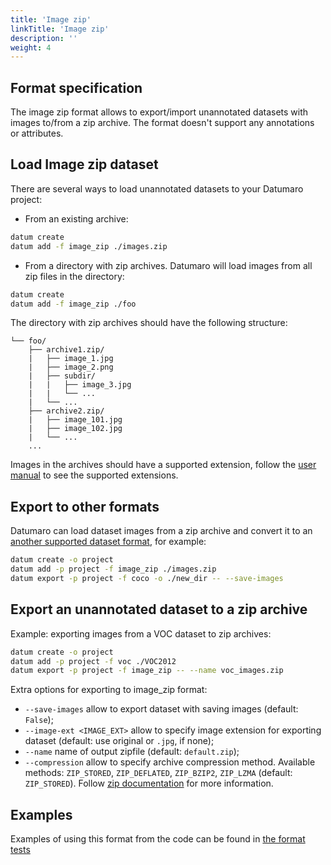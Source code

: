 ```yaml
---
title: 'Image zip'
linkTitle: 'Image zip'
description: ''
weight: 4
---
```


## Format specification

The image zip format allows to export/import unannotated datasets
with images to/from a zip archive. The format doesn't support any
annotations or attributes.

## Load Image zip dataset

There are several ways to load unannotated datasets to your Datumaro project:

- From an existing archive:

```bash
datum create
datum add -f image_zip ./images.zip
```

- From a directory with zip archives. Datumaro will load images from
  all zip files in the directory:

```bash
datum create
datum add -f image_zip ./foo
```

The directory with zip archives should have the following structure:

```
└── foo/
    ├── archive1.zip/
    |   ├── image_1.jpg
    |   ├── image_2.png
    |   ├── subdir/
    |   |   ├── image_3.jpg
    |   |   └── ...
    |   └── ...
    ├── archive2.zip/
    |   ├── image_101.jpg
    |   ├── image_102.jpg
    |   └── ...
    ...
```

Images in the archives should have a supported extension,
follow the [user manual](/docs/user-manual/media_formats/) to see the supported
extensions.

## Export to other formats

Datumaro can load dataset images from a zip archive and convert it to an
[another supported dataset format](/docs/user-manual/supported_formats),
for example:

```bash
datum create -o project
datum add -p project -f image_zip ./images.zip
datum export -p project -f coco -o ./new_dir -- --save-images
```

## Export an unannotated dataset to a zip archive

Example: exporting images from a VOC dataset to zip archives:
```bash
datum create -o project
datum add -p project -f voc ./VOC2012
datum export -p project -f image_zip -- --name voc_images.zip
```

Extra options for exporting to image_zip format:

- `--save-images` allow to export dataset with saving images
  (default: `False`);
- `--image-ext <IMAGE_EXT>` allow to specify image extension
  for exporting dataset (default: use original or `.jpg`, if none);
- `--name` name of output zipfile (default: `default.zip`);
- `--compression` allow to specify archive compression method.
  Available methods:
  `ZIP_STORED`, `ZIP_DEFLATED`, `ZIP_BZIP2`, `ZIP_LZMA` (default: `ZIP_STORED`).
  Follow [zip documentation](https://pkware.cachefly.net/webdocs/casestudies/APPNOTE.TXT)
  for more information.


## Examples

Examples of using this format from the code can be found in
[the format tests](https://github.com/openvinotoolkit/datumaro/tree/develop/tests/test_image_zip_format.py)
